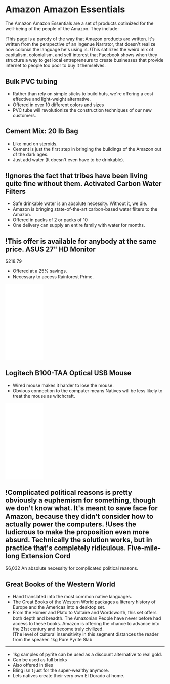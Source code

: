 Amazon Amazon Essentials
========================

The Amazon Amazon Essentials are a set of products optimized for the well-being of the people of the Amazon.
They include:

!This page is a parody of the way that Amazon products are written. It's written from the perspective of an Ingenue Narrator, that doesn't realize how colonial the language he's using is. 
!This satirizes the weird mix of capitalism, colonialism, and self interest that Facebook shows when they structure a way to get local entrepreneurs to create businesses that provide internet to people too poor to buy it themselves.

Bulk PVC tubing
--------------

- Rather than rely on simple sticks to build huts, we're offering a cost effective and light-weight alternative. 
- Offered in over 10 different colors and sizes
- PVC tube will revolutionize the construction techniques of our new customers.

Cement Mix: 20 lb Bag
---------------------

- Like mud on steroids. 
- Cement is just the first step in bringing the buildings of the Amazon out of the dark ages. 
- Just add water (It doesn't even have to be drinkable).

!Ignores the fact that tribes have been living quite fine without them. 
Activated Carbon Water Filters
------------------------------

- Safe drinkable water is an absolute necessity. Without it, we die.
- Amazon is bringing state-of-the-art carbon-based water filters to the Amazon. 
- Offered in packs of 2 or packs of 10
- One delivery can supply an entire family with water for months.

!This offer is available for anybody at the same price.
ASUS 27" HD Monitor
--------

$218.79
- Offered at a 25% savings.
- Necessary to access Rainforest Prime.

<iframe style="width:120px;height:240px;" marginwidth="0" marginheight="0" scrolling="no" frameborder="0" src="//ws-na.amazon-adsystem.com/widgets/q?ServiceVersion=20070822&OneJS=1&Operation=GetAdHtml&MarketPlace=US&source=ac&ref=tf_til&ad_type=product_link&tracking_id=rainforestpri-20&marketplace=amazon&region=US&placement=B00DX64DCY&asins=B00DX64DCY&linkId=UJKCKGHSKXX4EHLX&show_border=true&link_opens_in_new_window=true&price_color=333333&title_color=0C5423&bg_color=FFFFFF">
</iframe>

Logitech B100-TAA Optical USB Mouse
-----------------

- Wired mouse makes it harder to lose the mouse.
- Obvious connection to the computer means Natives will be less likely to treat the mouse as witchcraft.
<iframe style="width:120px;height:240px;" marginwidth="0" marginheight="0" scrolling="no" frameborder="0" src="//ws-na.amazon-adsystem.com/widgets/q?ServiceVersion=20070822&OneJS=1&Operation=GetAdHtml&MarketPlace=US&source=ac&ref=tf_til&ad_type=product_link&tracking_id=rainforestpri-20&marketplace=amazon&region=US&placement=B003L62T7W&asins=B003L62T7W&linkId=FLUNKDNGHUFVR2S2&show_border=true&link_opens_in_new_window=true&price_color=333333&title_color=0C5423&bg_color=FFFFFF">
</iframe>

!Complicated political reasons is pretty obviously a euphemism for something, though we don't know what. It's meant to save face for Amazon, because they didn't consider how to actually power the computers. 
!Uses the ludicrous to make the proposition even more absurd. Technically the solution works, but in practice that's completely ridiculous.
Five-mile-long Extension Cord
---------------------

$6,032
An absolute necessity for complicated political reasons.

Great Books of the Western World
--------------------------------

- Hand translated into the most common native languages.
- The Great Books of the Western World packages a literary history of Europe and the Americas into a desktop set.
- From the Homer and Plato to Voltaire and Wordsworth, this set offers both depth and breadth.
The Amazonian People have never before had access to these books. Amazon is offering the chance to advance into the 21st century and become truly civilized.	
!The level of cultural insensitivity in this segment distances the reader from the speaker.
1kg Pure Pyrite Slab
------------ 

- 1kg samples of pyrite can be used as a discount alternative to real gold. 
- Can be used as full bricks
- Also offered in tiles
- Bling isn't just for the super-wealthy anymore.
- Lets natives create their very own El Dorado at home.
